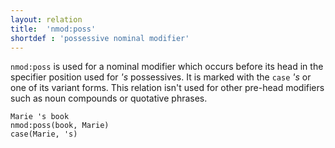```yaml
---
layout: relation
title:  'nmod:poss'
shortdef : 'possessive nominal modifier'
---
```


`nmod:poss` is used for a nominal modifier which occurs before its head in the specifier position used for _'s_ possessives. It is marked with the `case` _'s_ or one of its variant forms. This relation isn't used for other pre-head modifiers such as noun compounds or quotative phrases.

~~~ sdparse
Marie 's book
nmod:poss(book, Marie)
case(Marie, 's)
~~~
<!-- Interlanguage links updated Út zář 29 18:41:28 CEST 2020 -->
